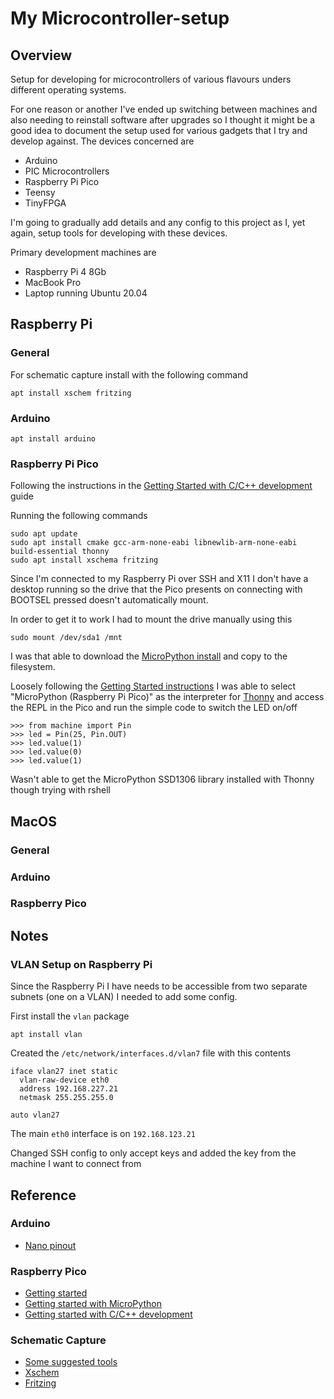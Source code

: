 # My Microcontroller-setup

## Overview

Setup for developing for microcontrollers of various flavours unders different operating systems.

For one reason or another I've ended up switching between machines and also needing to reinstall 
software after upgrades so I thought it might be a good idea to document the setup used for various
gadgets that I try and develop against.  The devices concerned are

* Arduino
* PIC Microcontrollers
* Raspberry Pi Pico
* Teensy
* TinyFPGA

I'm going to gradually add details and any config to this project as I, yet again, setup tools 
for developing with these devices.

Primary development machines are

* Raspberry Pi 4 8Gb
* MacBook Pro
* Laptop running Ubuntu 20.04



## Raspberry Pi


### General

For schematic capture install with the following command

```
apt install xschem fritzing
```


### Arduino 

```
apt install arduino
```




### Raspberry Pi Pico

Following the instructions in the [Getting Started with C/C++ development](https://datasheets.raspberrypi.org/pico/getting-started-with-pico.pdf) guide

Running the following commands

```
sudo apt update
sudo apt install cmake gcc-arm-none-eabi libnewlib-arm-none-eabi build-essential thonny
sudo apt install xschema fritzing
```

Since I'm connected to my Raspberry Pi over SSH and X11 I don't have a desktop running so the drive that the 
Pico presents on connecting with BOOTSEL pressed doesn't automatically mount.

In order to get it to work I had to mount the drive manually using this

```
sudo mount /dev/sda1 /mnt
```

I was that able to download the [MicroPython install](https://micropython.org/download/rp2-pico/rp2-pico-latest.uf2) and 
copy to the filesystem.

Loosely following the [Getting Started instructions](https://projects.raspberrypi.org/en/projects/getting-started-with-the-pico/3) I
was able to select "MicroPython (Raspberry Pi Pico)" as the interpreter for [Thonny](https://thonny.org) and access the REPL in the 
Pico and run the simple code to switch the LED on/off

```
>>> from machine import Pin
>>> led = Pin(25, Pin.OUT)
>>> led.value(1)
>>> led.value(0)
>>> led.value(1)
```

Wasn't able to get the MicroPython SSD1306 library installed with Thonny though
trying with rshell




## MacOS

### General


### Arduino


### Raspberry Pico



## Notes

### VLAN Setup on Raspberry Pi

Since the Raspberry Pi I have needs to be accessible from two separate subnets (one on a VLAN) I 
needed to add some config.

First install the `vlan` package

```
apt install vlan
```

Created the `/etc/network/interfaces.d/vlan7` file with this contents

```
iface vlan27 inet static
  vlan-raw-device eth0
  address 192.168.227.21
  netmask 255.255.255.0
  
auto vlan27
```

The main `eth0` interface is on `192.168.123.21`

Changed SSH config to only accept keys and added the key from the machine I want to connect from



## Reference

### Arduino
 
* [Nano pinout](https://www.makerguides.com/arduino-nano/)


### Raspberry Pico

* [Getting started](https://www.raspberrypi.org/documentation/rp2040/getting-started/)
* [Getting started with MicroPython](https://www.raspberrypi.org/documentation/rp2040/getting-started/#getting-started-with-micropython)
* [Getting started with C/C++ development](https://datasheets.raspberrypi.org/pico/getting-started-with-pico.pdf)


### Schematic Capture

* [Some suggested tools](https://linuxhint.com/best_circuit_design_tools/)
* [Xschem](https://xschem.sourceforge.io/stefan/index.html)
* [Fritzing](https://fritzing.org/download/)

